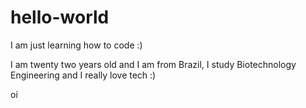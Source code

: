 # hello-world
I am just learning how to code :)

I am twenty two years old and I am from Brazil, I study Biotechnology Engineering and I really love tech :)

oi

